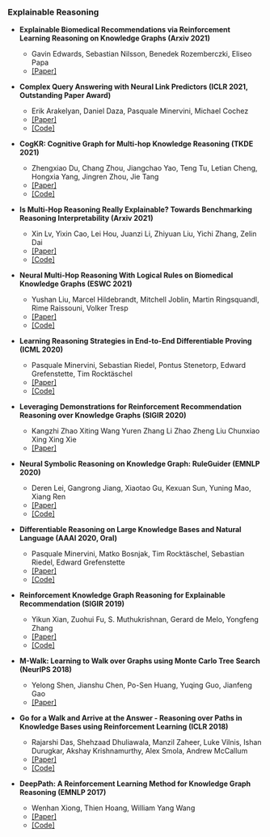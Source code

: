 
### Explainable Reasoning

- **Explainable Biomedical Recommendations via Reinforcement Learning Reasoning on Knowledge Graphs (Arxiv 2021)**
  - Gavin Edwards, Sebastian Nilsson, Benedek Rozemberczki, Eliseo Papa
  - [[Paper]](https://arxiv.org/abs/2111.10625)
  
- **Complex Query Answering with Neural Link Predictors (ICLR 2021, Outstanding Paper Award)**
  - Erik Arakelyan, Daniel Daza, Pasquale Minervini, Michael Cochez
  - [[Paper]](https://arxiv.org/abs/2011.03459)
  - [[Code]](https://github.com/uclnlp/cqd)

- **CogKR: Cognitive Graph for Multi-hop Knowledge Reasoning (TKDE 2021)**
  - Zhengxiao Du, Chang Zhou, Jiangchao Yao, Teng Tu, Letian Cheng, Hongxia Yang, Jingren Zhou, Jie Tang
  - [[Paper]](https://ieeexplore.ieee.org/document/9512424)
  - [[Code]](https://github.com/THUDM/CogKR)

- **Is Multi-Hop Reasoning Really Explainable? Towards Benchmarking Reasoning Interpretability (Arxiv 2021)**
  - Xin Lv, Yixin Cao, Lei Hou, Juanzi Li, Zhiyuan Liu, Yichi Zhang, Zelin Dai
  - [[Paper]](https://arxiv.org/abs/2104.06751)
  - [[Code]](https://github.com/THU-KEG/BIMR)

- **Neural Multi-Hop Reasoning With Logical Rules on Biomedical Knowledge Graphs (ESWC 2021)**
  - Yushan Liu, Marcel Hildebrandt, Mitchell Joblin, Martin Ringsquandl, Rime Raissouni, Volker Tresp
  - [[Paper]](https://openreview.net/forum?id=ncLDBiIv2n)
  - [[Code]](https://github.com/liu-yushan/PoLo)

- **Learning Reasoning Strategies in End-to-End Differentiable Proving (ICML 2020)**
  - Pasquale Minervini, Sebastian Riedel, Pontus Stenetorp, Edward Grefenstette, Tim Rocktäschel
  - [[Paper]](https://arxiv.org/abs/2007.06477)
  - [[Code]](https://github.com/uclnlp/ctp)

- **Leveraging Demonstrations for Reinforcement Recommendation Reasoning over Knowledge Graphs (SIGIR 2020)** 
  - Kangzhi Zhao Xiting Wang Yuren Zhang Li Zhao Zheng Liu Chunxiao Xing Xing Xie
  - [[Paper]](https://www.microsoft.com/en-us/research/publication/leveraging-demonstrations-for-reinforcement-recommendation-reasoning-over-knowledge-graphs/)

- **Neural Symbolic Reasoning on Knowledge Graph: RuleGuider (EMNLP 2020)**
  - Deren Lei, Gangrong Jiang, Xiaotao Gu, Kexuan Sun, Yuning Mao, Xiang Ren
  - [[Paper]](https://arxiv.org/abs/2005.00571)
  - [[Code]](https://github.com/derenlei/KG-RuleGuider)

- **Differentiable Reasoning on Large Knowledge Bases and Natural Language (AAAI 2020, Oral)**
  - Pasquale Minervini, Matko Bosnjak, Tim Rocktäschel, Sebastian Riedel, Edward Grefenstette
  - [[Paper]](https://arxiv.org/abs/1912.10824)
  - [[Code]](https://github.com/uclnlp/gntp)

- **Reinforcement Knowledge Graph Reasoning for Explainable Recommendation (SIGIR 2019)**
  - Yikun Xian, Zuohui Fu, S. Muthukrishnan, Gerard de Melo, Yongfeng Zhang
  - [[Paper]](https://arxiv.org/abs/1906.05237)
  - [[Code]](https://github.com/orcax/PGPR)

- **M-Walk: Learning to Walk over Graphs using Monte Carlo Tree Search (NeurIPS 2018)**
  - Yelong Shen, Jianshu Chen, Po-Sen Huang, Yuqing Guo, Jianfeng Gao
  - [[Paper]](https://proceedings.neurips.cc/paper/2018/hash/c6f798b844366ccd65d99bc7f31e0e02-Abstract.html)

- **Go for a Walk and Arrive at the Answer - Reasoning over Paths in Knowledge Bases using Reinforcement Learning (ICLR 2018)**
  - Rajarshi Das, Shehzaad Dhuliawala, Manzil Zaheer, Luke Vilnis, Ishan Durugkar, Akshay Krishnamurthy, Alex Smola, Andrew McCallum
  - [[Paper]](https://arxiv.org/abs/1711.05851)
  - [[Code]](https://github.com/shehzaadzd/MINERVA)

- **DeepPath: A Reinforcement Learning Method for Knowledge Graph Reasoning (EMNLP 2017)**
  - Wenhan Xiong, Thien Hoang, William Yang Wang
  - [[Paper]](https://arxiv.org/abs/1707.06690)
  - [[Code]](https://github.com/xwhan/DeepPath)
